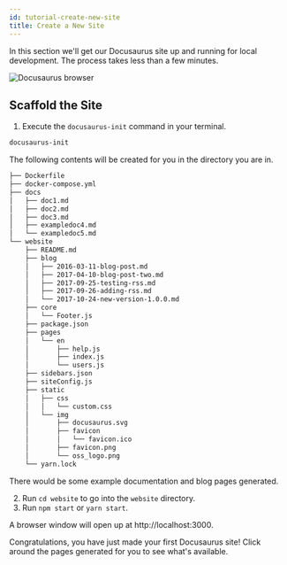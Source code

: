 ```yaml
---
id: tutorial-create-new-site
title: Create a New Site
---
```


In this section we'll get our Docusaurus site up and running for local development. The process takes less than a few minutes.

<img alt="Docusaurus browser" src="/img/undraw_docusaurus_browser.svg" class="docImage"/>

## Scaffold the Site

1. Execute the `docusaurus-init` command in your terminal.

```sh
docusaurus-init
```

The following contents will be created for you in the directory you are in.

```sh
├── Dockerfile
├── docker-compose.yml
├── docs
│   ├── doc1.md
│   ├── doc2.md
│   ├── doc3.md
│   ├── exampledoc4.md
│   └── exampledoc5.md
└── website
    ├── README.md
    ├── blog
    │   ├── 2016-03-11-blog-post.md
    │   ├── 2017-04-10-blog-post-two.md
    │   ├── 2017-09-25-testing-rss.md
    │   ├── 2017-09-26-adding-rss.md
    │   └── 2017-10-24-new-version-1.0.0.md
    ├── core
    │   └── Footer.js
    ├── package.json
    ├── pages
    │   └── en
    │       ├── help.js
    │       ├── index.js
    │       └── users.js
    ├── sidebars.json
    ├── siteConfig.js
    ├── static
    │   ├── css
    │   │   └── custom.css
    │   └── img
    │       ├── docusaurus.svg
    │       ├── favicon
    │       │   └── favicon.ico
    │       ├── favicon.png
    │       └── oss_logo.png
    └── yarn.lock
```

There would be some example documentation and blog pages generated.

2. Run `cd website` to go into the `website` directory.
1. Run `npm start` or `yarn start`.

A browser window will open up at http://localhost:3000.

Congratulations, you have just made your first Docusaurus site! Click around the pages generated for you to see what's available.
